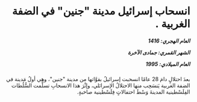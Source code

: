 <h1 dir="rtl">انسحاب إسرائيل مدينة "جنين" في الضفة الغربية .</h1>

<h5 dir="rtl">العام الهجري:  1416

الشهر القمري: جمادى الآخرة

العام الميلادي: 1995</h5>

<p dir="rtl">بعدَ احتلالٍ دامَ 28 عامًا انسحبت إسرائيلُ بقوَّاتها من مدينة "جنين"، وهي أولُ مَدينة في الضفة الغربية يَنسَحِب منها الاحتلالُ الإسرائلي، وإثْرَ هذا الانسحابِ تسلَّمت السُّلُطات الفِلَسْطينية المدينةَ وَسْطَ احتفالاتٍ فِلَسْطينية صاخبةٍ.</p></br>
